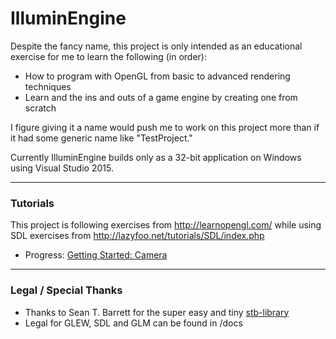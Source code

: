 IlluminEngine
=============

Despite the fancy name, this project is only intended as an educational exercise for me to learn the following (in order):
* How to program with OpenGL from basic to advanced rendering techniques
* Learn and the ins and outs of a game engine by creating one from scratch

I figure giving it a name would push me to work on this project more than if it had some generic name like "TestProject."

Currently IlluminEngine builds only as a 32-bit application on Windows using Visual Studio 2015.

---
### Tutorials
This project is following exercises from http://learnopengl.com/ while using SDL exercises from http://lazyfoo.net/tutorials/SDL/index.php
* Progress: [Getting Started: Camera](http://learnopengl.com/#!Getting-started/Camera)

---
### Legal / Special Thanks
* Thanks to Sean T. Barrett for the super easy and tiny [stb-library](https://github.com/nothings/stb)
* Legal for GLEW, SDL and GLM can be found in /docs